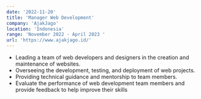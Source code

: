 ```yaml
---
date: '2022-11-20'
title: 'Manager Web Development'
company: 'AjakJago'
location: 'Indonesia'
range: 'November 2022 - April 2023 '
url: 'https://www.ajakjago.id/'
---
```


- Leading a team of web developers and designers in the creation and maintenance of websites.
- Overseeing the development, testing, and deployment of web projects.
- Providing technical guidance and mentorship to team members.
- Evaluate the performance of web development team members and provide feedback to help improve their skills
